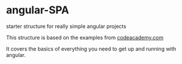 # angular-SPA
starter structure for really simple angular projects

This structure is based on the examples from [codeacademy.com](http://codeacademy.com)

It covers the basics of everything you need to get up and running with angular.
